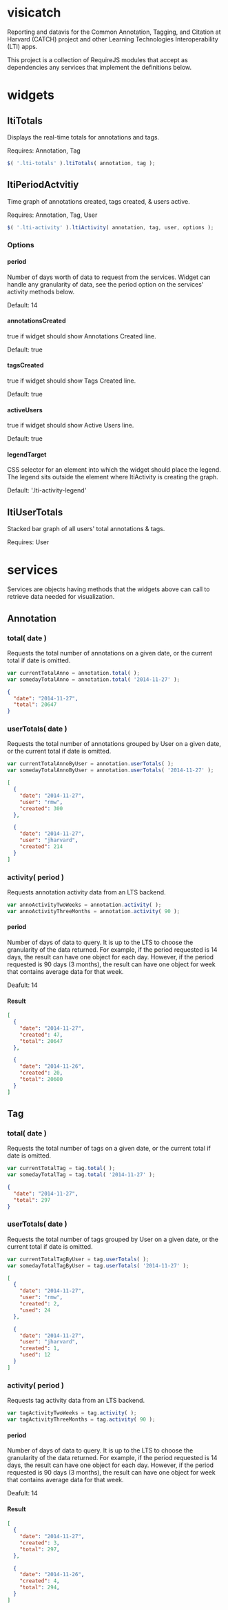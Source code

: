 visicatch
=========

Reporting and datavis for the Common Annotation, Tagging, and Citation at Harvard (CATCH) project and other Learning Technologies Interoperability (LTI) apps.

This project is a collection of RequireJS modules that accept as dependencies any services that implement the definitions below.

widgets
=======

ltiTotals
---------

Displays the real-time totals for annotations and tags.

Requires: Annotation, Tag

```javascript
$( '.lti-totals' ).ltiTotals( annotation, tag );
```

ltiPeriodActvitiy
-----------------

Time graph of annotations created, tags created, & users active.

Requires: Annotation, Tag, User

```javascript
$( '.lti-activity' ).ltiActivity( annotation, tag, user, options );
```

### Options

#### period

Number of days worth of data to request from the services. Widget can handle any granularity of data, see the period option on the services' activity methods below.

Default: 14

#### annotationsCreated

true if widget should show Annotations Created line.

Default: true

#### tagsCreated

true if widget should show Tags Created line.

Default: true

#### activeUsers

true if widget should show Active Users line.

Default: true

#### legendTarget

CSS selector for an element into which the widget should place the legend. The legend sits outside the element where ltiActivity is creating the graph.

Default: '.lti-activity-legend'

ltiUserTotals
---------------

Stacked bar graph of all users' total annotations & tags.

Requires: User

services
========

Services are objects having methods that the widgets above can call to retrieve data needed for visualization.

Annotation
----------

### total( date )

Requests the total number of annotations on a given date, or the current total if date is omitted.

```javascript
var currentTotalAnno = annotation.total( );
var somedayTotalAnno = annotation.total( '2014-11-27' );
```

```json
{
  "date": "2014-11-27",
  "total": 20647
}
```

### userTotals( date )

Requests the total number of annotations grouped by User on a given date, or the current total if date is omitted.

```javascript
var currentTotalAnnoByUser = annotation.userTotals( );
var somedayTotalAnnoByUser = annotation.userTotals( '2014-11-27' );
```

```json
[
  {
    "date": "2014-11-27",
    "user": "rmw",
    "created": 300
  },

  {
    "date": "2014-11-27",
    "user": "jharvard",
    "created": 214
  }
]
```

### activity( period )

Requests annotation activity data from an LTS backend.

```javascript
var annoActivityTwoWeeks = annotation.activity( );
var annoActivityThreeMonths = annotation.activity( 90 );
```

#### period

Number of days of data to query. It is up to the LTS to choose the granularity of the data returned. For example, if the period requested is 14 days, the result can have one object for each day. However, if the period requested is 90 days (3 months), the result can have one object for week that contains average data for that week.

Deafult: 14

#### Result

```json
[
  {
    "date": "2014-11-27",
    "created": 47,
    "total": 20647
  },

  {
    "date": "2014-11-26",
    "created": 20,
    "total": 20600
  }
]
```

Tag
---

### total( date )

Requests the total number of tags on a given date, or the current total if date is omitted.

```javascript
var currentTotalTag = tag.total( );
var somedayTotalTag = tag.total( '2014-11-27' );
```

```json
{
  "date": "2014-11-27",
  "total": 297
}
```

### userTotals( date )

Requests the total number of tags grouped by User on a given date, or the current total if date is omitted.

```javascript
var currentTotalTagByUser = tag.userTotals( );
var somedayTotalTagByUser = tag.userTotals( '2014-11-27' );
```

```json
[
  {
    "date": "2014-11-27",
    "user": "rmw",
    "created": 2,
    "used": 24
  },

  {
    "date": "2014-11-27",
    "user": "jharvard",
    "created": 1,
    "used": 12
  }
]
```

### activity( period )

Requests tag activity data from an LTS backend.

```javascript
var tagActivityTwoWeeks = tag.activity( );
var tagActivityThreeMonths = tag.activity( 90 );
```

#### period

Number of days of data to query. It is up to the LTS to choose the granularity of the data returned. For example, if the period requested is 14 days, the result can have one object for each day. However, if the period requested is 90 days (3 months), the result can have one object for week that contains average data for that week.

Deafult: 14

#### Result

```json
[
  {
    "date": "2014-11-27",
    "created": 3,
    "total": 297,
  },

  {
    "date": "2014-11-26",
    "created": 4,
    "total": 294,
  }
]
```
